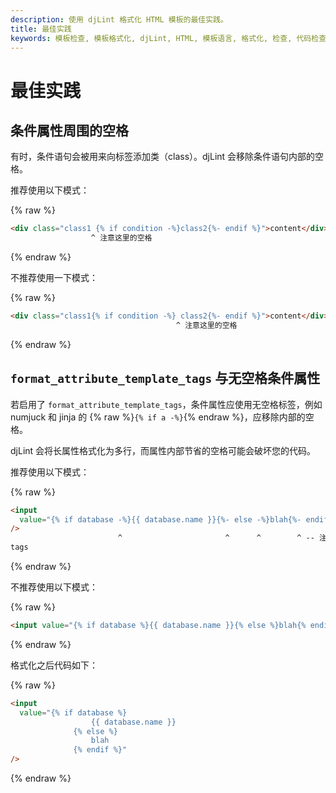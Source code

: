 ```yaml
---
description: 使用 djLint 格式化 HTML 模板的最佳实践。
title: 最佳实践
keywords: 模板检查, 模板格式化, djLint, HTML, 模板语言, 格式化, 检查, 代码检查, 最佳实践
---
```


# 最佳实践

## 条件属性周围的空格

有时，条件语句会被用来向标签添加类（class）。djLint 会移除条件语句内部的空格。

推荐使用以下模式：

{% raw %}

```html
<div class="class1 {% if condition -%}class2{%- endif %}">content</div>
                  ^ 注意这里的空格
```

{% endraw %}

不推荐使用一下模式：

{% raw %}

```html
<div class="class1{% if condition -%} class2{%- endif %}">content</div>
                                     ^ 注意这里的空格
```

{% endraw %}

## `format_attribute_template_tags` 与无空格条件属性

若启用了 `format_attribute_template_tags`，条件属性应使用无空格标签，例如 numjuck 和 jinja 的 {% raw %}`{% if a -%}`{% endraw %}，应移除内部的空格。

djLint 会将长属性格式化为多行，而属性内部节省的空格可能会破坏您的代码。

推荐使用以下模式：

{% raw %}

```html
<input
  value="{% if database -%}{{ database.name }}{%- else -%}blah{%- endif %}"
/>
                        ^                       ^      ^        ^ -- 注意这里没有空格
tags
```

{% endraw %}

不推荐使用以下模式：

{% raw %}

```html
<input value="{% if database %}{{ database.name }}{% else %}blah{% endif %}" />
```

{% endraw %}

格式化之后代码如下：

{% raw %}

```html
<input
  value="{% if database %}
                  {{ database.name }}
              {% else %}
                  blah
              {% endif %}"
/>
```

{% endraw %}

